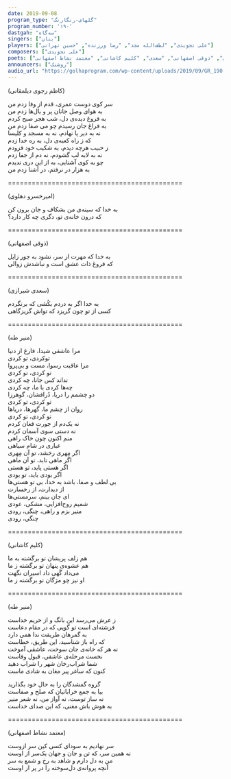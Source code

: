 ```yaml
---  
date: 2019-09-08  
program_type: "گلهای-رنگارنگ"  
program_number: '۱۹۰'  
dastgah: "سه‌گاه"  
singers: ["بنان"]  
players: ["علی تجویدی", "لطف‌الله مجد", "رضا ورزنده", "حسین تهرانی"]  
composers: ["علی تجویدی"]  
poets: ["منیر طه", "کاظم رجوی دیلمقانی (ایزد)", "امیرخسرو دهلوی", "ذوقی اصفهانی", "سعدی", "کلیم کاشانی", "معتمد نشاط اصفهانی"]  
announcers: ["روشنک"]  
audio_url: "https://golhaprogram.com/wp-content/uploads/2019/09/GR_190.mp3"  
---  
```


(کاظم رجوی دیلمقانی)  

سر کوی دوست عمری، قدم از وفا زدم من  
به هوای وصل جانان پر و بال‌ها زدم من  
به فروغ دیده‌ی دل، شب هجر صبح کردم  
به فراغ جان رسیدم چو می صفا زدم من  
نه به دیر پا نهادم، نه به مسجد و کلیسا  
که ز راه کعبه‌ی دل، به ره خدا زدم  
ز حبیب هرچه دیدم، به شکیب خود فزودم  
نه به لابه لب گشودم، نه دم از جفا زدم  
چو به کوی آشنایی، به از این دری ندیدم  
به هزار در نرفتم، در آشنا زدم من  

============================================  

(امیرخسرو دهلوی)  

به خدا که سینه‌ی من بشکاف و جان برون کن  
که درون خانه‌ی تو، دگری چه کار دارد؟  

============================================  

(ذوقی اصفهانی)  

به خدا که مهرت از سر، نشود به جور زایل  
که فروغ ذات عشق است و نباشدش زوالی  

============================================  

(سعدی شیرازی)  

به خدا اگر به دردم بکُشی که برنگردم  
کسی از تو چون گریزد که تواش گریزگاهی  

============================================  

(منیر طه)  

مرا عاشقی شیدا، فارغ از دنیا  
توکردی، تو کردی  
مرا عاقبت رسوا، مست و بی‌‌پروا  
تو کردی، تو کردی  
نداند کس جانا، چه‌ کردی  
چه‌‌ها کردی با ما، چه‌ کردی  
دو چشمم را دریا، دُرافشان، گوهرزا  
تو کردی، تو کردی  
روان از چشم ما، گهرها، دریاها  
تو کردی، تو کردی  
نه یک‌دم از جورت فغان‌ کردم  
نه دستی سوی آسمان‌ کردم  
منم اکنون چون خاک راهی  
غباری در شام سیاهی  
اگر مِهری رخشد، تو آن مِهری  
اگر ماهی تابد، تو آن ماهی  
اگر هستی پاید، تو هستی  
اگر بودی باید، تو بودی  
بی‌ لطف و صفا، باشد به خدا، بی‌ تو هستی‌ها  
از دیدارت، از رخسارت  
ای جان بینم، سرمستی‌ها  
شمیم روح‌‌افزایی، مشکی، عودی  
منیر بزم و راهی، چنگی، رودی  
چنگی، رودی  

============================================  

(کلیم کاشانی)  

هم زلف پریشان تو برگشته به ما  
هم عشوه‌ی پنهان تو برگشته ز ما  
می‌داد گَهی داد اسیران نگهت  
او نیز چو مژگان تو برگشته ز ما  

============================================  

(منیر طه)  

ز عرش می‌رسد این بانگ و از حریم خداست  
فرشته‌ای است تو گویی که در مقام دعاست  
به گمرهان طریقت ندا همی دارد  
که راه باز شناسید، این طریق، خطاست  
نه هر که خانه‌ی جان سوخت، عاشقی آموخت  
نخست مرحله‌ی عاشقی، قبول وفاست  
شما شراب‌رخان شهر را شراب دهید  
کنون که ساغر پیر مغان به شادی ماست  

گروه گمشدگان را به حال خود بگذارید  
بیا به جمع خراباتیان که صلح و صفاست  
نه ساز توست، نه آواز من، نه شعر منیر  
به هوش باش مغنی، که این صدای خداست  

============================================  

(معتمد نشاط اصفهانی)  

سر نهادیم به سودای کسی کین سر ازوست  
نه همین سر، که تن و جان و جهان یک‌سر از اوست  
من به دل دارم و شاهد به رخ و شمع به سر  
آنچه پروانه‌ی دل‌سوخته را در پر از اوست  
